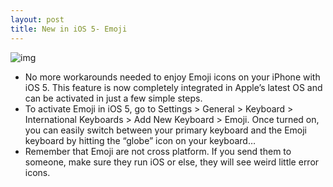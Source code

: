 ```yaml
---
layout: post
title: New in iOS 5- Emoji
---
```

![img](http://media.idownloadblog.com/wp-content/uploads/2011/06/iOS-5-Emoji.jpeg)
* No more workarounds needed to enjoy Emoji icons on your iPhone with iOS 5. This feature is now completely integrated in Apple’s latest OS and can be activated in just a few simple steps.
* To activate Emoji in iOS 5, go to Settings > General > Keyboard > International Keyboards > Add New Keyboard > Emoji. Once turned on, you can easily switch between your primary keyboard and the Emoji keyboard by hitting the “globe” icon on your keyboard…
* Remember that Emoji are not cross platform. If you send them to someone, make sure they run iOS or else, they will see weird little error icons.

